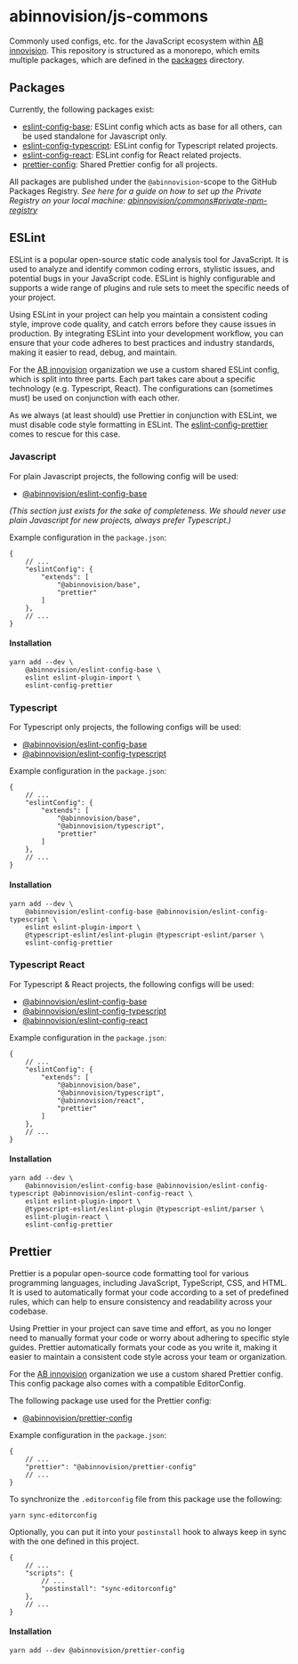 # abinnovision/js-commons

Commonly used configs, etc. for the JavaScript ecosystem
within [AB innovision](https://github.com/abinnovision). This repository is
structured as a monorepo, which emits multiple packages, which are defined in
the [packages](./packages) directory.

## Packages

Currently, the following packages exist:

* [eslint-config-base](./packages/eslint-config-base): ESLint config which acts
	as base for all others, can be used standalone for Javascript only.
* [eslint-config-typescript](./packages/eslint-config-typescript): ESLint config
	for Typescript related projects.
* [eslint-config-react](./packages/eslint-config-react): ESLint config for React
	related projects.
* [prettier-config](./packages/prettier-config): Shared Prettier config for all
	projects.

All packages are published under the `@abinnovision`-scope to the GitHub
Packages Registry. _See here for a guide on how to set up the Private Registry on
your local machine:
[abinnovision/commons#private-npm-registry](https://github.com/abinnovision/commons/blob/master/topics/private-npm-registry.md)_

## ESLint

ESLint is a popular open-source static code analysis tool for JavaScript. It is
used to analyze and identify common coding errors, stylistic issues, and
potential bugs in your JavaScript code. ESLint is highly configurable and
supports a wide range of plugins and rule sets to meet the specific needs of
your
project.

Using ESLint in your project can help you maintain a consistent coding style,
improve code quality, and catch errors before they cause issues in production.
By integrating ESLint into your development workflow, you can ensure that your
code adheres to best practices and industry standards, making it easier to read,
debug, and maintain.

For the [AB innovision](https://github.com/abinnovision) organization we use a
custom shared ESLint config, which is split into three parts. Each part takes
care about a specific technology (e.g. Typescript, React). The configurations
can (sometimes must) be used on conjunction with each other.

As we always (at least should) use Prettier in conjunction with ESLint, we must
disable code style formatting in ESLint.
The [eslint-config-prettier](https://www.npmjs.com/package/eslint-config-prettier)
comes to rescue for this case.

### Javascript

For plain Javascript projects, the following config will be used:

* [@abinnovision/eslint-config-base](./packages/eslint-config-base)

_(This section just exists for the sake of completeness. We should never use
plain
Javascript for new projects, always prefer Typescript.)_

Example configuration in the `package.json`:

```json5
{
	// ...
	"eslintConfig": {
		"extends": [
			"@abinnovision/base",
			"prettier"
		]
	},
	// ...
}
```

#### Installation

```shell
yarn add --dev \
	@abinnovision/eslint-config-base \
	eslint eslint-plugin-import \
	eslint-config-prettier
```

### Typescript

For Typescript only projects, the following configs will be used:

* [@abinnovision/eslint-config-base](./packages/eslint-config-base)
* [@abinnovision/eslint-config-typescript](./packages/eslint-config-typescript)

Example configuration in the `package.json`:

```json5
{
	// ...
	"eslintConfig": {
		"extends": [
			"@abinnovision/base",
			"@abinnovision/typescript",
			"prettier"
		]
	},
	// ...
}
```

#### Installation

```shell
yarn add --dev \
	@abinnovision/eslint-config-base @abinnovision/eslint-config-typescript \
	eslint eslint-plugin-import \
	@typescript-eslint/eslint-plugin @typescript-eslint/parser \
	eslint-config-prettier
```

### Typescript React

For Typescript & React projects, the following configs will be used:

* [@abinnovision/eslint-config-base](./packages/eslint-config-base)
* [@abinnovision/eslint-config-typescript](./packages/eslint-config-typescript)
* [@abinnovision/eslint-config-react](./packages/eslint-config-react)

Example configuration in the `package.json`:

```json5
{
	// ...
	"eslintConfig": {
		"extends": [
			"@abinnovision/base",
			"@abinnovision/typescript",
			"@abinnovision/react",
			"prettier"
		]
	},
	// ...
}
```

#### Installation

```shell
yarn add --dev \
	@abinnovision/eslint-config-base @abinnovision/eslint-config-typescript @abinnovision/eslint-config-react \
	eslint eslint-plugin-import \
	@typescript-eslint/eslint-plugin @typescript-eslint/parser \
	eslint-plugin-react \
	eslint-config-prettier
```

## Prettier

Prettier is a popular open-source code formatting tool for various programming
languages, including JavaScript, TypeScript, CSS, and HTML. It is used to
automatically format your code according to a set of predefined rules, which can
help to ensure consistency and readability across your codebase.

Using Prettier in your project can save time and effort, as you no longer need
to manually format your code or worry about adhering to specific style guides.
Prettier automatically formats your code as you write it, making it easier to
maintain a consistent code style across your team or organization.

For the [AB innovision](https://github.com/abinnovision) organization we use a
custom shared Prettier config. This config package also comes with a compatible
EditorConfig.

The following package use used for the Prettier config:

* [@abinnovision/prettier-config](./packages/prettier-config)

Example configuration in the `package.json`:

```json5
{
	// ...
	"prettier": "@abinnovision/prettier-config"
	// ...
}
```

To synchronize the `.editorconfig` file from this package use the following:

```shell
yarn sync-editorconfig
```

Optionally, you can put it into your `postinstall` hook to always keep in sync
with the one defined in this project.

```json5
{
	// ...
	"scripts": {
		// ...
		"postinstall": "sync-editorconfig"
	},
	// ...
}
```

#### Installation

```shell
yarn add --dev @abinnovision/prettier-config 
```

